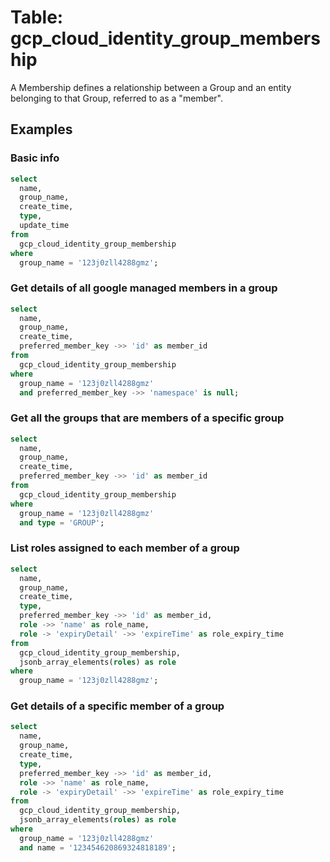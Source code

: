 # Table: gcp_cloud_identity_group_membership

A Membership defines a relationship between a Group and an entity belonging to that Group, referred to as a "member".

## Examples

### Basic info

```sql
select
  name,
  group_name,
  create_time,
  type,
  update_time
from
  gcp_cloud_identity_group_membership
where
  group_name = '123j0zll4288gmz';
```

### Get details of all google managed members in a group

```sql
select
  name,
  group_name,
  create_time,
  preferred_member_key ->> 'id' as member_id
from
  gcp_cloud_identity_group_membership
where
  group_name = '123j0zll4288gmz'
  and preferred_member_key ->> 'namespace' is null;
```

### Get all the groups that are members of a specific group

```sql
select
  name,
  group_name,
  create_time,
  preferred_member_key ->> 'id' as member_id
from
  gcp_cloud_identity_group_membership
where
  group_name = '123j0zll4288gmz'
  and type = 'GROUP';
```

### List roles assigned to each member of a group

```sql
select
  name,
  group_name,
  create_time,
  type,
  preferred_member_key ->> 'id' as member_id,
  role ->> 'name' as role_name,
  role -> 'expiryDetail' ->> 'expireTime' as role_expiry_time
from
  gcp_cloud_identity_group_membership,
  jsonb_array_elements(roles) as role
where
  group_name = '123j0zll4288gmz';
```

### Get details of a specific member of a group

```sql
select
  name,
  group_name,
  create_time,
  type,
  preferred_member_key ->> 'id' as member_id,
  role ->> 'name' as role_name,
  role -> 'expiryDetail' ->> 'expireTime' as role_expiry_time
from
  gcp_cloud_identity_group_membership,
  jsonb_array_elements(roles) as role
where
  group_name = '123j0zll4288gmz'
  and name = '123454620869324818189';
```